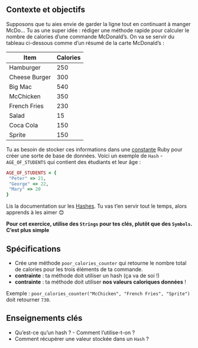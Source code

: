 ## Contexte et objectifs

Supposons que tu aies envie de garder la ligne tout en continuant à manger McDo… Tu as une super idée : rédiger une méthode rapide pour calculer le nombre de calories d’une commande McDonald’s. On va se servir du tableau ci-dessous comme d’un résumé de la carte McDonald’s :

<table class="table">
  <thead>
    <tr>
      <th>Item</th>
      <th>Calories</th>
    </tr>
  </thead>
  <tbody>
    <tr>
      <td>Hamburger</td>
      <td>250</td>
    </tr>
    <tr>
      <td>Cheese Burger</td>
      <td>300</td>
    </tr>
    <tr>
      <td>Big Mac</td>
      <td>540</td>
    </tr>
    <tr>
      <td>McChicken</td>
      <td>350</td>
    </tr>
    <tr>
      <td>French Fries</td>
      <td>230</td>
    </tr>
    <tr>
      <td>Salad</td>
      <td>15</td>
    </tr>
    <tr>
      <td>Coca Cola</td>
      <td>150</td>
    </tr>
    <tr>
      <td>Sprite</td>
      <td>150</td>
    </tr>
  </tbody>
</table>

Tu as besoin de stocker ces informations dans une [constante](https://www.rubyguides.com/2017/07/ruby-constants/) Ruby pour créer une sorte de base de données.
Voici un exemple de `Hash` - `AGE_OF_STUDENTS` qui contient des étudiants et leur âge :

```ruby
AGE_OF_STUDENTS = {
 "Peter" => 21,
 "George" => 22,
 "Mary" => 20
}
```

Lis la documentation sur les [Hashes](https://ruby-doc.org/core-2.6.6/Hash.html).
Tu vas t’en servir tout le temps, alors apprends à les aimer 😊

**Pour cet exercice, utilise des `Strings` pour tes clés, plutôt que des `Symbols`. C’est plus simple**

## Spécifications

- Crée une méthode `poor_calories_counter` qui retourne le nombre total de calories pour les trois éléments de ta commande.
- **contrainte** : ta méthode doit utiliser un hash (ça va de soi !)
- **contrainte** : ta méthode doit utiliser **nos valeurs caloriques données** !

Exemple : `poor_calories_counter("McChicken", "French Fries", "Sprite")` doit retourner `730`.

## Enseignements clés

- Qu’est-ce qu’un hash ? - Comment l’utilise-t-on ?
- Comment récupérer une valeur stockée dans un `Hash` ?
